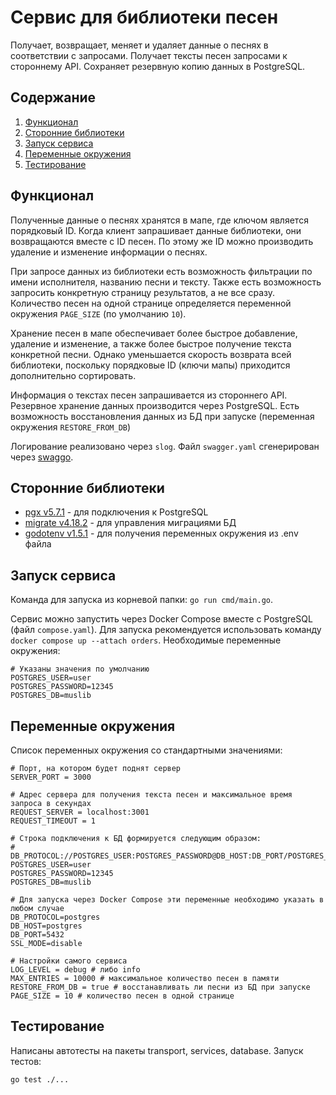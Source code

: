# Сервис для библиотеки песен
Получает, возвращает, меняет и удаляет данные о песнях в соответствии с запросами. Получает тексты песен запросами к стороннему API. Сохраняет резервную копию данных в PostgreSQL.

## Содержание
1. [Функционал](#функционал)
2. [Сторонние библиотеки](#сторонние-библиотеки)
3. [Запуск сервиса](#запуск-сервиса)
4. [Переменные окружения](#переменные-окружения)
5. [Тестирование](#тестирование)


## Функционал

Полученные данные о песнях хранятся в мапе, где ключом является порядковый ID. Когда клиент запрашивает данные библиотеки, они возвращаются вместе с ID песен. По этому же ID можно производить удаление и изменение информации о песнях.

При запросе данных из библиотеки есть возможность фильтрации по имени исполнителя, названию песни и тексту. Также есть возможность запросить конкретную страницу результатов, а не все сразу. Количество песен на одной странице определяется переменной окружения `PAGE_SIZE` (по умолчанию `10`).

Хранение песен в мапе обеспечивает более быстрое добавление, удаление и изменение, а также более быстрое получение текста конкретной песни. Однако уменьшается скорость возврата всей библиотеки, поскольку порядковые ID (ключи мапы) приходится дополнительно сортировать.

Информация о текстах песен запрашивается из стороннего API. Резервное хранение данных производится через PostgreSQL. Есть возможность восстановления данных из БД при запуске (переменная окружения `RESTORE_FROM_DB`)

Логирование реализовано через `slog`. Файл `swagger.yaml` сгенерирован через [swaggo](https://github.com/swaggo/swag).

## Сторонние библиотеки
- [pgx v5.7.1](https://github.com/jackc/pgx/v5) - для подключения к PostgreSQL
- [migrate v4.18.2](https://github.com/golang-migrate/migrate/) - для управления миграциями БД
- [godotenv v1.5.1](https://github.com/joho/godotenv) -  для получения переменных окружения из .env файла

## Запуск сервиса

Команда для запуска из корневой папки: `go run cmd/main.go`.

Сервис можно запустить через Docker Compose вместе с PostgreSQL (файл `compose.yaml`). Для запуска рекомендуется использовать команду `docker compose up --attach orders`. Необходимые переменные окружения:

```
# Указаны значения по умолчанию
POSTGRES_USER=user
POSTGRES_PASSWORD=12345
POSTGRES_DB=muslib
```

## Переменные окружения
Список переменных окружения со стандартными значениями:

```
# Порт, на котором будет поднят сервер
SERVER_PORT = 3000

# Адрес сервера для получения текста песен и максимальное время запроса в секундах 
REQUEST_SERVER = localhost:3001
REQUEST_TIMEOUT = 1

# Строка подключения к БД формируется следующим образом:
# DB_PROTOCOL://POSTGRES_USER:POSTGRES_PASSWORD@DB_HOST:DB_PORT/POSTGRES_DB
POSTGRES_USER=user
POSTGRES_PASSWORD=12345
POSTGRES_DB=muslib

# Для запуска через Docker Compose эти переменные необходимо указать в любом случае
DB_PROTOCOL=postgres
DB_HOST=postgres
DB_PORT=5432 
SSL_MODE=disable

# Настройки самого сервиса
LOG_LEVEL = debug # либо info
MAX_ENTRIES = 10000 # максимальное количество песен в памяти
RESTORE_FROM_DB = true # восстанавливать ли песни из БД при запуске
PAGE_SIZE = 10 # количество песен в одной странице
```

## Тестирование

Написаны автотесты на пакеты transport, services, database. Запуск тестов:

```
go test ./...
```
